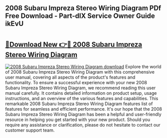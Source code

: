 ## 2008 Subaru Impreza Stereo Wiring Diagram PDf Free Download - Part-dlX Service Owner Guide ikEvU

# <h2><a href="http://dftdi5.blite.top/?on=2008+Subaru+Impreza+Stereo+Wiring+Diagram">🔗Download New 👉🔴 2008 Subaru Impreza Stereo Wiring Diagram</a></h2>

[![2008 Subaru Impreza Stereo Wiring Diagram download](https://i.imgur.com/lujVjoI.png)](http://dftdi5.blite.top/?on=2008+Subaru+Impreza+Stereo+Wiring+Diagram)
Explore the world of 2008 Subaru Impreza Stereo Wiring Diagram with this comprehensive user manual, covering all aspects of the product's features and functionality. To ensure a successful experience with your new 2008 Subaru Impreza Stereo Wiring Diagram, we recommend reading this user manual carefully. It contains detailed information on product setup, usage instructions, and an overview of the various features and capabilities. This remarkable 2008 Subaru Impreza Stereo Wiring Diagram features list of features for seamless and efficient performance. It's our hope that the 2008 Subaru Impreza Stereo Wiring Diagram has been a helpful and user-friendly resource in helping you get started with your new product. Should you require any assistance or clarification, please do not hesitate to contact our customer support team.
